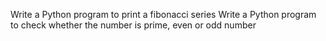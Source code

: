 Write  a Python program to print a fibonacci series
Write a Python program to check whether the number is prime, even or odd number

